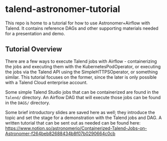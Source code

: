 # talend-astronomer-tutorial
This repo is home to a tutorial for how to use Astronomer+Airflow with Talend. It contains reference DAGs and other supporting materials needed for a presentation and demo.

## Tutorial Overview
There are a few ways to execute Talend jobs with Airflow - containerizing the jobs and executing them with the KubernetesPodOperator, or executing the jobs via the Talend API using the SimpleHTTPSOperator, or something similar. This tutorial focuses on the former, since the later is only possible with a Talend Cloud enterprise account.

Some simple Talend Studio jobs that can be containerized are found in the `Talend/` directory. An Airflow DAG that will execute those jobs can be found in the `DAGS/` directory.

Some brief introductory slides are saved here as well; they introduce the topic and set the stage for a demonstration with the Talend jobs and DAG. A written tutorial that can be sent out as needed can be found here: https://www.notion.so/astronomerio/Containerized-Talend-Jobs-on-Astronomer-f264beb82688434b8f07b0290664c0cb



